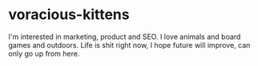 # voracious-kittens
I'm interested in marketing, product and SEO. I love animals and board games and outdoors. Life is shit right now, I hope future will improve, can only go up from here.
